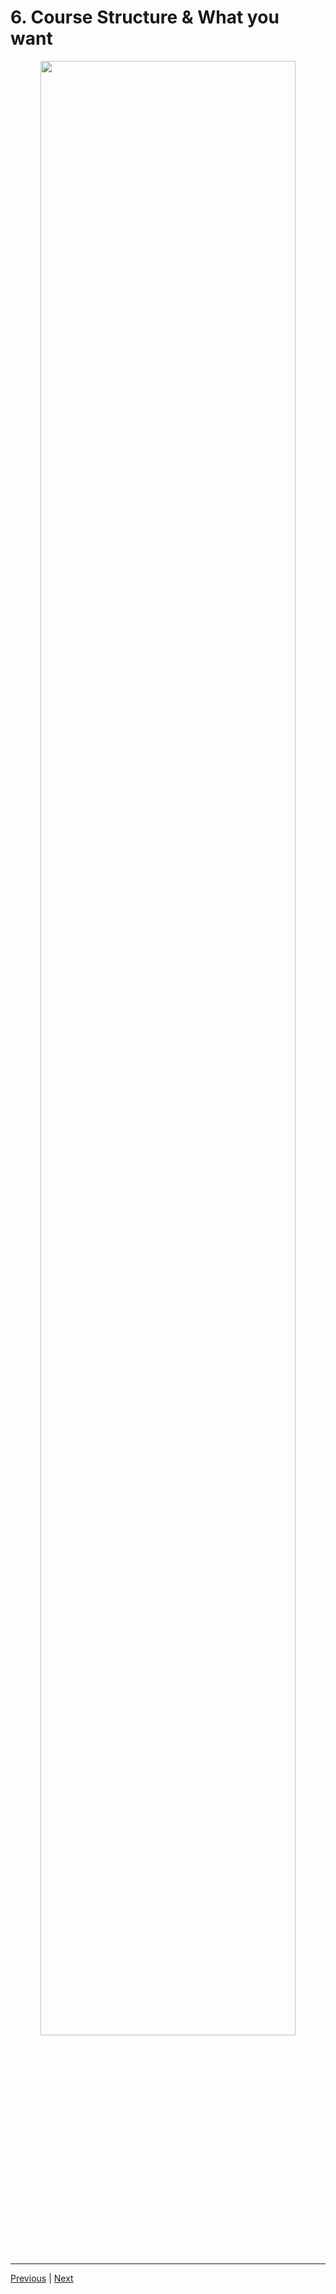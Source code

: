 # 6. Course Structure & What you want

<p align="center" >
    <img src="https://rfpga.s3.us-west-1.amazonaws.com/Develop-Discord-Bots-in-Nodejs_Complete-Course-in-2023/images/6_Course-Structure-&-What-you-want.png" width="90%" > 
</p> 



---

[Previous](./5_At-Your-Own-Pace.md) | [Next]()